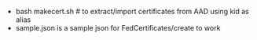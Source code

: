 * bash makecert.sh # to extract/import certificates from AAD using kid as alias
* sample.json is a sample json for  FedCertificates/create to work
